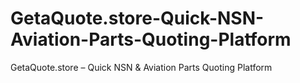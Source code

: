 # GetaQuote.store-Quick-NSN-Aviation-Parts-Quoting-Platform
GetaQuote.store – Quick NSN &amp; Aviation Parts Quoting Platform
